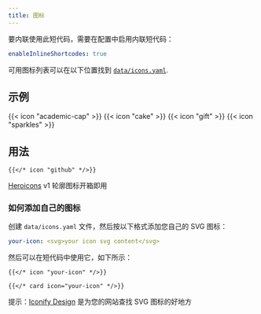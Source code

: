 ```yaml
---
title: 图标
---
```


要内联使用此短代码，需要在配置中启用内联短代码：

```yaml {filename="hugo.yaml"}
enableInlineShortcodes: true
```

可用图标列表可以在以下位置找到 [`data/icons.yaml`](https://github.com/BlackTechX011/Blextra/blob/main/data/icons.yaml).

<!--more-->

## 示例

{{< icon "academic-cap" >}}
{{< icon "cake" >}}
{{< icon "gift" >}}
{{< icon "sparkles" >}}

## 用法

```
{{</* icon "github" */>}}
```

[Heroicons](https://v1.heroicons.com/) v1 轮廓图标开箱即用

### 如何添加自己的图标

创建 `data/icons.yaml` 文件，然后按以下格式添加您自己的 SVG 图标：

```yaml {filename="data/icons.yaml"}
your-icon: <svg>your icon svg content</svg>
```

然后可以在短代码中使用它，如下所示：

```
{{</* icon "your-icon" */>}}

{{</* card icon="your-icon" */>}}
```

提示：[Iconify Design](https://iconify.design/) 是为您的网站查找 SVG 图标的好地方
